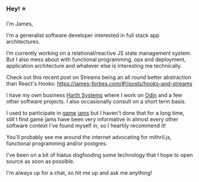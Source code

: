 ### Hey! ⭐

I'm James,

I'm a generalist software developer interested in full stack app architectures.

I’m currently working on a relational/reactive JS state management system.  But I also mess about with functional programming, ops and deployment, application architecture and whatever else is interesting me technically.

Check out this recent post on Streams being an all round better abstraction than React's Hooks: https://james-forbes.com/#!/posts/hooks-and-streams

I have my own business [Harth Systems](https://harth.io/) where I work on [Odin](https://harth.io/odin/) and a few other software projects.  I also occasionally consult on a short term basis.

I used to participate in [game](https://canyon.itch.io/space-to-proceed) [jams](https://canyon.itch.io/provider) but I haven't done that for a long time, still I find game jams have been very informative in almost every other software context I've found myself in, so I heartily recommend it!

You'll probably see me around the internet advocating for mithril.js, functional programming and/or postgres.

I've been on a bit of hiatus dogfooding some technology that I hope to open source as soon as possible.

I'm always up for a chat, so hit me up and ask me anything!

